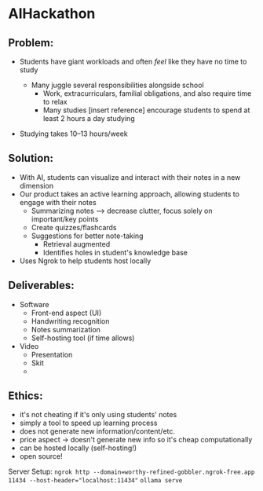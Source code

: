 # AIHackathon

## Problem:
- Students have giant workloads and often *feel* like they have no time to study
    - Many juggle several responsibilities alongside school
        - Work, extracurriculars, familial obligations, and also require time to relax
        - Many studies [insert reference] encourage students to spend at least 2 hours a day studying 
  
-  Studying takes 10–13 hours/week


## Solution:
- With AI, students can visualize and interact with their notes in a new dimension
- Our product takes an active learning approach, allowing students to engage with their notes
    - Summarizing notes --> decrease clutter, focus solely on important/key points
    - Create quizzes/flashcards
    - Suggestions for better note-taking
        - Retrieval augmented
        - Identifies holes in student's knowledge base
- Uses Ngrok to help students host locally 


## Deliverables: 
  - Software
      - Front-end aspect (UI)
      - Handwriting recognition
      - Notes summarization
      - Self-hosting tool (if time allows) 
  - Video
      - Presentation
      - Skit
      - 

## Ethics:
  - it's not cheating if it's only using students' notes
  - simply a tool to speed up learning process
  - does not generate new information/content/etc.
  - price aspect -> doesn't generate new info so it's cheap computationally
  - can be hosted locally (self-hosting!)
  - open source! 

Server Setup:
`ngrok http --domain=worthy-refined-gobbler.ngrok-free.app 11434 --host-header="localhost:11434"`
`ollama serve`
